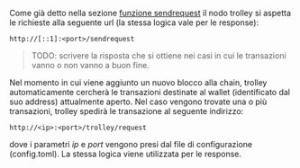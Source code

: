 Come già detto nella sezione [funzione sendrequest](funzione_sendrequest.md) il nodo trolley si aspetta le richieste alla seguente url (la stessa logica vale per le response):

```url
http://[::1]:<port>/sendrequest
```
> TODO: scrivere la risposta che si ottiene nei casi in cui le transazioni vanno o non vanno a buon fine.

Nel momento in cui viene aggiunto un nuovo blocco alla chain, trolley automaticamente cercherà le transazioni destinate al wallet (identificato dal suo address) attualmente aperto.
Nel caso vengono trovate una o più transazioni, trolley spedirà le transazione al seguente indirizzo:

```url
http://<ip>:<port>/trolley/request
```

dove i parametri *ip* e *port* vengono presi dal file di configurazione (config.toml).
La stessa logica viene utilizzata per le response.   